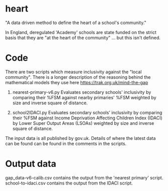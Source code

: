 # heart
"A data driven method to define the heart of a school's community."

In England, deregulated 'Academy' schools are state funded on the strict basis that they are "at the heart of the community" ... but this isn't defined. 

# Code
There are two scripts which measure inclusivity against the "local community". There is a longer description of the reasoning behind the mathematical models they use here https://trak.org.uk/mind-the-gap
1) nearest-primary-v6.py
Evaluates secondary schools' inclusivity by comparing their %FSM against nearby primaries' %FSM weighted by size and inverse square of distance.

2) school2IDACI.py
Evaluates secondary schools' inclusivity by comparing their %FSM against Income Deprivation Affecting Children Index (IDACI) by Lower Super Output Areas (LSOAs) weighted by size and inverse square of distance.

The input data is all published by gov.uk. Details of where the latest data can be found can be found in the comments in the scripts. 

# Output data
gap_data-v6-calib.csv   contains the output from the 'nearest primary' script. 
school-to-idaci.csv     contains the output from the IDACI script.  

